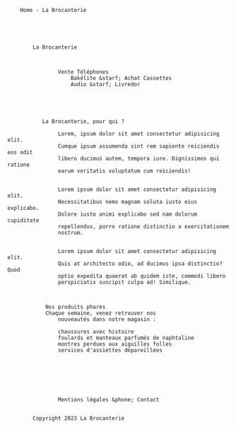 
        Home - La Brocanterie





            La Brocanterie



                    Vente Téléphones
                        Bakélite &starf; Achat Cassettes
                        Audio &starf; Livredor





               La Brocanterie, pour qui ?

                    Lorem, ipsum dolor sit amet consectetur adipisicing elit.
                    Cumque ipsum assumenda sint rem sapiente reiciendis eos odit
                    libero ducimus autem, tempora iure. Dignissimos qui ratione
                    earum veritatis voluptatum cum reiciendis!


                    Lorem ipsum dolor sit amet consectetur adipisicing elit.
                    Necessitatibus nemo magnam soluta iusto eius explicabo.
                    Dolore iusto animi explicabo sed nam dolorum cupiditate
                    repellendus, porro ratione distinctio a exercitationem
                    nostrum.


                    Lorem ipsum dolor sit amet consectetur adipisicing elit.
                    Quis at architecto odio, ad ducimus ipsa distinctio? Quod
                    optio expedita quaerat ab quidem iste, commodi libero
                    perspiciatis suscipit culpa ad! Similique.



                Nos produits phares
                Chaque semaine, venez retrouver nos
                    nouveautés dans notre magasin :

                    chaussures avec histoire
                    foulards et manteaux parfumés de naphtaline
                    montres perdues aux aiguilles folles
                    services d'assiettes dépareillées







                    Mentions légales &phone; Contact


            Copyright 2023 La Brocanterie
